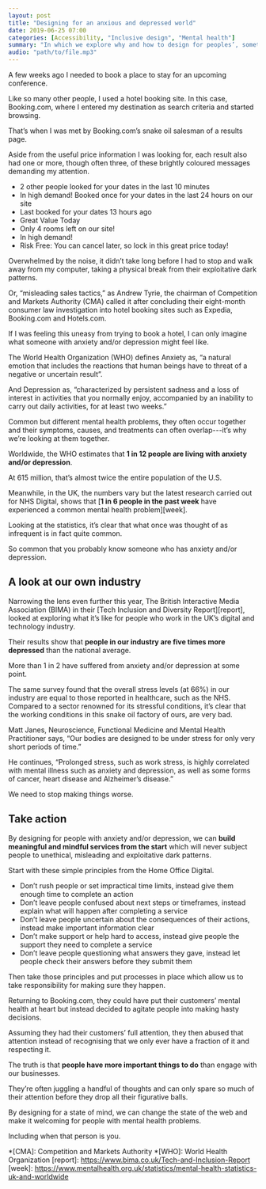 ```yaml
---
layout: post
title: "Designing for an anxious and depressed world"
date: 2019-06-25 07:00
categories: [Accessibility, "Inclusive design", "Mental health"]
summary: "In which we explore why and how to design for peoples’, sometimes, fragile state of mind. "
audio: "path/to/file.mp3"
---
```

A few weeks ago I needed to book a place to stay for an upcoming conference. 

Like so many other people, I used a hotel booking site. In this case, Booking.com, where I entered my destination as search criteria and started browsing. 

That’s when I was met by Booking.com’s snake oil salesman of a results page. 

Aside from the useful price information I was looking for, each result also had one or more, though often three, of these brightly coloured messages demanding my attention. 

- 2 other people looked for your dates in the last 10 minutes
- In high demand! Booked once for your dates in the last 24 hours on our site
- Last booked for your dates 13 hours ago
- Great Value Today
- Only 4 rooms left on our site!
- In high demand!
- Risk Free: You can cancel later, so lock in this great price today! 

Overwhelmed by the noise, it didn’t take long before I had to stop and walk away from my computer, taking a physical break from their exploitative dark patterns. 

Or, “misleading sales tactics,” as Andrew Tyrie, the chairman of Competition and Markets Authority (CMA) called it after concluding their eight-month consumer law investigation into hotel booking sites such as Expedia, Booking.com and Hotels.com. 

If I was feeling this uneasy from trying to book a hotel, I can only imagine what someone with anxiety and/or depression might feel like. 

The World Health Organization (WHO) defines Anxiety as, “a natural emotion that includes the reactions that human beings have to threat of a negative or uncertain result”. 

And Depression as, “characterized by persistent sadness and a loss of interest in activities that you normally enjoy, accompanied by an inability to carry out daily activities, for at least two weeks.” 

Common but different mental health problems, they often occur together and their symptoms, causes, and treatments can often overlap---it’s why we’re looking at them together. 

Worldwide, the WHO estimates that **1 in 12 people are living with anxiety and/or depression**.

At 615 million, that’s almost twice the entire population of the U.S. 

Meanwhile, in the UK, the numbers vary but the latest research carried out for NHS Digital, shows that [**1 in 6 people in the past week** have experienced a common mental health problem][week]. 

Looking at the statistics, it’s clear that what once was thought of as infrequent is in fact quite common. 

So common that you probably know someone who has anxiety and/or depression. 

## A look at our own industry 

Narrowing the lens even further this year, The British Interactive Media Association (BIMA) in their [Tech Inclusion and Diversity Report][report], looked at exploring what it’s like for people who work in the UK’s digital and technology industry. 

Their results show that **people in our industry are five times more depressed** than the national average. 

More than 1 in 2 have suffered from anxiety and/or depression at some point. 

The same survey found that the overall stress levels (at 66%) in our industry are equal to those reported in healthcare, such as the NHS. Compared to a sector renowned for its stressful conditions, it’s clear that the working conditions in this snake oil factory of ours, are very bad. 

Matt Janes, Neuroscience, Functional Medicine and Mental Health Practitioner says, “Our bodies are designed to be under stress for only very short periods of time.” 

He continues, “Prolonged stress, such as work stress, is highly correlated with mental illness such as anxiety and depression, as well as some forms of cancer, heart disease and Alzheimer’s disease.” 

We need to stop making things worse. 

## Take action 

By designing for people with anxiety and/or depression, we can **build meaningful and mindful services from the start** which will never subject people to unethical, misleading and exploitative dark patterns. 

Start with these simple principles from the Home Office Digital. 

- Don’t rush people or set impractical time limits, instead give them enough time to complete an action
- Don’t leave people confused about next steps or timeframes, instead explain what will happen after completing a service
- Don’t leave people uncertain about the consequences of their actions, instead make important information clear
- Don’t make support or help hard to access, instead give people the support they need to complete a service
- Don’t leave people questioning what answers they gave, instead let people check their answers before they submit them 

Then take those principles and put processes in place which allow us to take responsibility for making sure they happen. 

Returning to Booking.com, they could have put their customers’ mental health at heart but instead decided to agitate people into making hasty decisions. 

Assuming they had their customers’ full attention, they then abused that attention instead of recognising that we only ever have a fraction of it and respecting it. 

The truth is that **people have more important things to do** than engage with our businesses. 

They’re often juggling a handful of thoughts and can only spare so much of their attention before they drop all their figurative balls. 

By designing for a state of mind, we can change the state of the web and make it welcoming for people with mental health problems. 

Including when that person is you.

*[CMA]: Competition and Markets Authority
*[WHO]: World Health Organization
[report]: https://www.bima.co.uk/Tech-and-Inclusion-Report
[week]: https://www.mentalhealth.org.uk/statistics/mental-health-statistics-uk-and-worldwide
